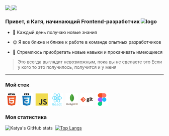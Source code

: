 <div>
<a href="https://t.me/+79199006753" target="_blank">
  <img src="https://img.shields.io/badge/Telegram-2CA5E0?style=for-the-badge&logo=telegram&logoColor=white">
</a>
<a href="https://wa.me/+79199006753" target="_blank">
  <img src="https://img.shields.io/badge/WhatsApp-25D366?style=for-the-badge&logo=whatsapp&logoColor=white">
</a>


<h3 >Привет, я Катя, начинающий Frontend-разработчик <img size=30 src="https://cdn-icons-png.flaticon.com/512/861/861054.png?w=740&t=st=1666958721~exp=1666959321~hmac=75d20b7b3165945172a0382c75e31fc7420361451f3252f0a181768889f852ad" alt="logo" width="20" heigh="20"/>
</h3>


- :memo: Каждый день получаю новые знания

- :sun_with_face: Я все ближе и ближе к работе в команде опытных разработчиков

- :hammer: Стремлюсь приобретать новые навыки и прокачивать имеющиеся

> Это всегда выглядит невозможным, пока вы не сделаете это
> Если у кого то это получилось, получится и у меня
***

<h3>Мой стек</h3>
<div>
<img src="https://github.com/devicons/devicon/blob/master/icons/html5/html5-original-wordmark.svg" alt="HTML" width="40">&nbsp;
<img src="https://github.com/devicons/devicon/blob/master/icons/css3/css3-original-wordmark.svg" alt="CSS" width="40">&nbsp;
<img src="https://github.com/devicons/devicon/blob/master/icons/javascript/javascript-original.svg" alt="JS" width="40">&nbsp;
<img src="https://github.com/devicons/devicon/blob/master/icons/react/react-original-wordmark.svg" alt="React" width="40">&nbsp;
<img src="https://github.com/devicons/devicon/blob/master/icons/mongodb/mongodb-original-wordmark.svg" alt="MongoDB" width="40">&nbsp;
<img src="https://github.com/devicons/devicon/blob/master/icons/git/git-original-wordmark.svg" alt="Git" width="40">&nbsp;
<img src="https://github.com/devicons/devicon/blob/master/icons/figma/figma-original.svg" alt="Figma" width="40">&nbsp;
</div>

<h3>Моя статистика</h3>

![Katya's GitHub stats](https://github-readme-stats.vercel.app/api?username=gutkati&show_icons=true)&nbsp;
[![Top Langs](https://github-readme-stats.vercel.app/api/top-langs/?username=gutkati&layout=compact)](https://github.com/gutkati/github-readme-stats)

<!--
<h1 align="center"> Привет 👋 </h1>
**gutkati/gutkati** is a ✨ _special_ ✨ repository because its `README.md` (this file) appears on your GitHub profile.

Here are some ideas to get you started:

- 🔭 I’m currently working on ...
- 🌱 I’m currently learning ...
- 👯 I’m looking to collaborate on ...
- 🤔 I’m looking for help with ...
- 💬 Ask me about ...
- 📫 How to reach me: ...
- 😄 Pronouns: ...
- ⚡ Fun fact: ...
-->
